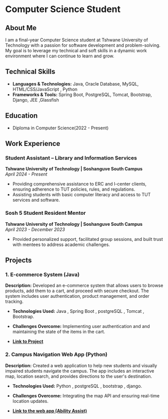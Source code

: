 #  Computer Science Student


## About Me
I am a final-year Computer Science student at Tshwane University of Technology with a passion for software development and problem-solving. My goal is to leverage my technical and soft skills in a dynamic work environment where I can continue to learn and grow.

## Technical Skills
- **Languages & Technologies:** Java, Oracle Database, MySQL, HTML/CSS/JavaScript , Python 
- **Frameworks & Tools:** Spring Boot, PostgreSQL, Tomcat, Bootstrap, Django, JEE ,Glassfish

## Education
- Diploma in Computer Science(2022 - Present)

## Work Experience

### Student Assistant – Library and Information Services
**Tshwane University of Technology | Soshanguve South Campus**  
_April 2024 - Present_
- Providing comprehensive assistance to ERC and I-center clients, ensuring adherence to TUT policies, rules, and regulations.
- Assisting students with basic computer literacy and access to TUT services and software.

### Sosh 5 Student Resident Mentor
**Tshwane University of Technology | Soshanguve South Campus**  
_April 2023 - December 2023_
- Provided personalized support, facilitated group sessions, and built trust with mentees to address academic challenges.

## Projects
### 1. E-commerce System (Java)

**Description:** Developed an e-commerce system that allows users to browse products, add them to a cart, and proceed with secure checkout. The system includes user authentication, product management, and order tracking.

- **Technologies Used:** Java , Spring Boot , postgreSQL , Tomcat , Bootstrap.

- **Challenges Overcome:** Implementing user authentication and  and maintaining the state of the items in the cart.
- **[Link to Project](https://github.com/09Jeanette/LifestyleDeliciousWebApp)**


### 2.  Campus Navigation Web App (Python)

**Description:** Created a web application to help new students and visually impaired students navigate the campus. The app includes an interactive map, location search, and provides directions to the user's destination.

- **Technologies Used:** Python , postgreSQL , bootstrap , django.

- **Challenges Overcome:** Integrating the map API and ensuring real-time location updates.

- **[Link to the web app (Ability Assist)](https://ability-assist-347e4e772fc7.herokuapp.com/AbilityAssistWebApp/)**

